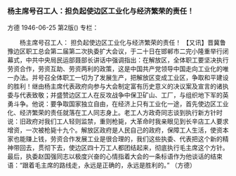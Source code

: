 ### 杨主席号召工人：担负起使边区工业化与经济繁荣的责任！
方德
1946-06-25
第2版()
专栏：

　　杨主席号召工人：
    担负起使边区工业化与经济繁荣的责任！
    【又讯】晋冀鲁豫边区职工总会第二届第二次执委扩大会议，于二十日在邯郸市二完小隆重举行闭幕式，中共中央局民运部聂部长讲话中强调指出：在解放区，全体职工要坚决执行劳资合作，劳资互助、劳资两利的政策，这是中国共产党领导中国走向工业化的唯一办法。并号召全体职工一切为了发展生产，把解放区变成工业区，争取和平建设的胜利！继由杨主席代表政府向参与大会制定富有历史意义的决议案及宣言的诸执委与代表致敬；并盛赞边区工人在反攻战争中保卫矿山、工厂，与组织地下军的英勇斗争。他说：要争取国家独立自由，在经济上只有工业化一途，首先使边区工业化、经济繁荣的责任就落在工人同志身上。老工人方政奇同志谈到执行新方针时说：旧政府对我们工人轻则监禁，重则枪毙，大革命时我亲眼见到长辛店工人要求增资，一次被枪毙十九个。解放区政府是人民自己的政府，保障工人生活，使资本家也能赚上钱，劳资合作发展工业是很合理的，我们这些执委、代表把这个新的精神带回去，贯彻下去，使边区四十万工人都团结起来，彻底执行毛主席这个方针。最后，执委赵国强同志以极度兴奋的心情指着大会的一条标语作为他谈话的结束语：“跟着毛主席的路线走，永远是正确的，永远是胜利的。”
              （方德）
